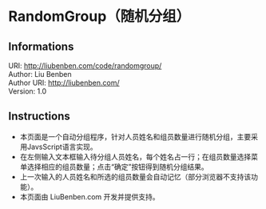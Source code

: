 RandomGroup（随机分组）
========================

Informations
------------------------
URI: http://liubenben.com/code/randomgroup/ <br>
Author: Liu Benben <br>
Author URI: http://liubenben.com/ <br>
Version: 1.0 <br>

Instructions
------------------------
* 本页面是一个自动分组程序，针对人员姓名和组员数量进行随机分组，主要采用JavsScript语言实现。<br>
* 在左侧输入文本框输入待分组人员姓名，每个姓名占一行；在组员数量选择菜单选择相应的组员数量；点击“确定”按钮得到随机分组结果。<br>
* 上一次输入的人员姓名和所选的组员数量会自动记忆（部分浏览器不支持该功能）。<br>
* 本页面由 LiuBenben.com 开发并提供支持。<br>
